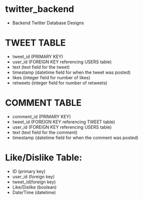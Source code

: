 # twitter_backend

- Backend Twitter Database Designs

# TWEET TABLE

- tweet_id (PRIMARY KEY)
- user_id (FOREIGN KEY referencing USERS table)
- text (text field for the tweet)
- timestamp (datetime field for when the tweet was posted)
- likes (integer field for number of likes)
- retweets (integer field for number of retweets)

# COMMENT TABLE

- comment_id (PRIMARY KEY)
- tweet_id (FOREIGN KEY referencing TWEET table)
- user_id (FOREIGN KEY referencing USERS table)
- text (text field for the comment)
- timestamp (datetime field for when the comment was posted)

# Like/Dislike Table:

- ID (primary key)
- user_id (foreign key)
- tweet_id(foreign key)
- Like/Dislike (boolean)
- Date/Time (datetime)
